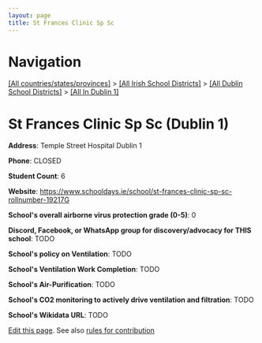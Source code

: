 ```yaml
---
layout: page
title: St Frances Clinic Sp Sc
---
```

# Navigation

[[All countries/states/provinces]](../../../..) > [[All Irish School Districts]](../../..) > [[All Dublin School Districts]](../..) > [[All In Dublin 1]](..)

# St Frances Clinic Sp Sc (Dublin 1)

**Address**: Temple Street Hospital Dublin 1

**Phone**: CLOSED

**Student Count**: 6

**Website**: <https://www.schooldays.ie/school/st-frances-clinic-sp-sc-rollnumber-19217G>

**School's overall airborne virus protection grade (0-5)**: 0

**Discord, Facebook, or WhatsApp group for discovery/advocacy for THIS school**: TODO

**School's policy on Ventilation**: TODO

**School's Ventilation Work Completion**: TODO

**School's Air-Purification**: TODO

**School's CO2 monitoring to actively drive ventilation and filtration**: TODO

**School's Wikidata URL**: TODO


[Edit this page](https://github.com/ventilate-schools/Ireland/edit/main/./Dublin_1/St_Frances_Clinic_Sp_Sc.md). See also [rules for contribution](../../../contribution-rules/)